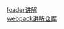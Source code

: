 [loader讲解](https://segmentfault.com/a/1190000018450503)  
[webpack讲解仓库](https://github.com/luoxue-victor/webpack-box)